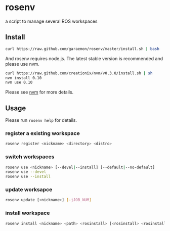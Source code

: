 # rosenv
a script to manage several ROS workspaces

## Install
```sh
curl https://raw.github.com/garaemon/rosenv/master/install.sh | bash
```

And rosenv requires node.js. The latest stable version is recommended and please use
nvm.
```sh
curl https://raw.github.com/creationix/nvm/v0.3.0/install.sh | sh
nvm install 0.10
nvm use 0.10
```

Please see [nvm](https://github.com/creationix/nvm) for more details.

## Usage
Please run `rosenv help` for details.
### register a existing workspace
```sh
rosenv register <nickname> <directory> <distro>
```

### switch workspaces
```sh
rosenv use <nickname> [--devel|--install] [--default|--no-default]
rosenv use --devel
rosenv use --install
```

### update worksapce
```sh
rosenv update [<nickname>] [-jJOB_NUM]
```

### install workspace
```sh
rosenv install <nickname> <path> <rosinstall> [<rosinstall> <rosinstall> ...] [--rosbuild]
```
